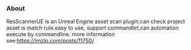 ### About
ResScannerUE is an Unreal Engine asset scan plugin,can check project asset is match rule.easy to use, support commandlet,can automation execute by commandline.
more information see:https://imzlp.com/posts/11750/
